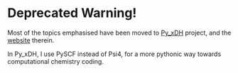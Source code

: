 # Deprecated Warning!

Most of the topics emphasised have been moved to [Py_xDH](https://github.com/ajz34/Py_xDH) project, and the [website](https://py-xdh.readthedocs.io/zh_CN/latest/) therein.

In Py_xDH, I use PySCF instead of Psi4, for a more pythonic way towards computational chemistry coding.
